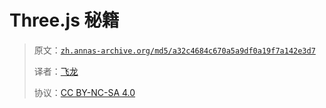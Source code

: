 # Three.js 秘籍

> 原文：[`zh.annas-archive.org/md5/a32c4684c670a5a9df0a19f7a142e3d7`](https://zh.annas-archive.org/md5/a32c4684c670a5a9df0a19f7a142e3d7)
> 
> 译者：[飞龙](https://github.com/wizardforcel)
> 
> 协议：[CC BY-NC-SA 4.0](http://creativecommons.org/licenses/by-nc-sa/4.0/)